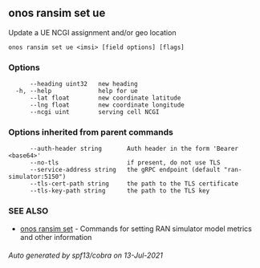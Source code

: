 ## onos ransim set ue

Update a UE NCGI assignment and/or geo location

```
onos ransim set ue <imsi> [field options] [flags]
```

### Options

```
      --heading uint32   new heading
  -h, --help             help for ue
      --lat float        new coordinate latitude
      --lng float        new coordinate longitude
      --ncgi uint        serving cell NCGI
```

### Options inherited from parent commands

```
      --auth-header string       Auth header in the form 'Bearer <base64>'
      --no-tls                   if present, do not use TLS
      --service-address string   the gRPC endpoint (default "ran-simulator:5150")
      --tls-cert-path string     the path to the TLS certificate
      --tls-key-path string      the path to the TLS key
```

### SEE ALSO

* [onos ransim set](onos_ransim_set.md)	 - Commands for setting RAN simulator model metrics and other information

###### Auto generated by spf13/cobra on 13-Jul-2021
